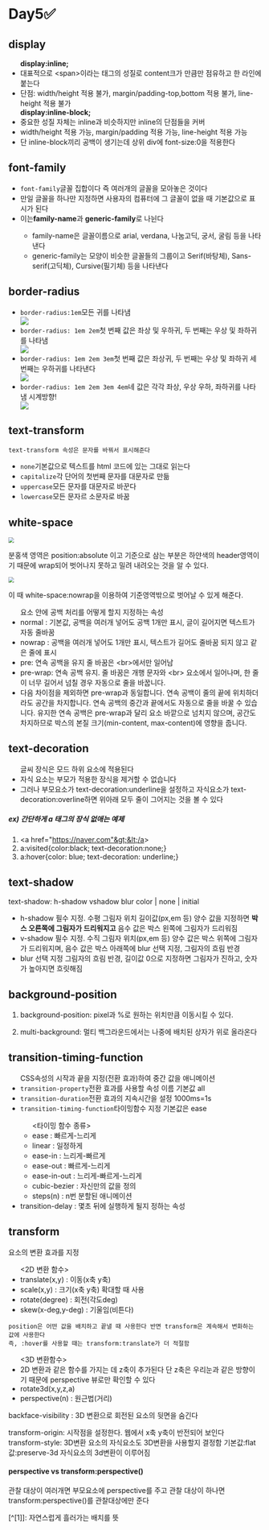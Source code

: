 <h1>Day5✅</h1>

<h2>display</h2>

<ul>
    <strong>display:inline;</strong>
    <li>대표적으로 &lt;span&gt;이라는 태그의 성질로 content크가 만큼만 점유하고 한 라인에 붙는다</li>
    <li>단점: width/height 적용 불가, margin/padding-top,bottom 적용 불가, line-height 적용 불가</li>
    <strong>display:inline-block;</strong>
<li>중요한 성질 자체는 inline과 비슷하지만 inline의 단점들을 커버</li>
<li>width/height 적용 가능, margin/padding 적용 가능, line-height 적용 가능</li>
<li>단 inline-block끼리 공백이 생기는데 상위 div에 font-size:0을 적용한다</li>
</ul>

<h2>font-family</h2>
<ul>
    <li><code>font-family</code>글꼴 집합이다 즉 여러개의 글꼴을 모아놓은 것이다</li>
    <li>만일 글꼴을 하나만 지정하면 사용자의 컴퓨터에 그 글꼴이 없을 때 기본값으로 표시가 된다</li>
    <li>이는<strong>family-name</strong>과 <strong>generic-family</strong>로 나뉜다</li>
    <ul>
        <li>family-name은 글꼴이름으로 arial, verdana, 나눔고딕, 궁서, 굴림 등을 나타낸다</li>
        <li>generic-family는 모양이 비슷한 글꼴들의 그룹이고 Serif(바탕체), Sans-serif(고딕체), Cursive(필기체) 등을 나타낸다</li>
    </ul>
</ul>

<h2>border-radius</h2>

<ul>
    <li><code>border-radius:1em</code>모든 귀를 나타냄</li>
    <img src="https://media.prod.mdn.mozit.cloud/attachments/2012/07/09/3650/23ca97bf00fc8a3e9f0da344a8018d57/corner1.png"  />
    <li><code>border-radius: 1em 2em</code>첫 번째 값은 좌상 및 우하귀, 두 번째는 우상 및 좌하귀를 나타냄</li>
    <img src="https://media.prod.mdn.mozit.cloud/attachments/2012/07/09/3651/2e15a8b51bf36f2dfaa414bdd1e4647e/corner2.png"/>
    <li><code>border-radius: 1em 2em 3em</code>첫 번째 값은 좌상귀, 두 번째는 우상 및 좌하귀 세 번째는 우하귀를 나타낸다</li>
    <img src="https://media.prod.mdn.mozit.cloud/attachments/2012/07/09/3652/3b711371db73a4167346ab6123d60c6c/corner3.png"/>
    <li><code>border-radius: 1em 2em 3em 4em</code>네 값은 각각 좌상, 우상 우하, 좌하귀를 나타냄 시계방향!</li>
    <img src="https://media.prod.mdn.mozit.cloud/attachments/2012/07/09/3653/7f0722de752664d4324b5d5784113db5/corner4.png"/>
</ul>



<h2>text-transform</h2>

    text-transform 속성은 문자를 바꿔서 표시해준다
<ul>
    <li><code>none</code>기본값으로 텍스트를 html 코드에 있는 그대로 읽는다</li>
    <li><code>capitalize</code>각 단어의 첫번째 문자를 대문자로 만듦</li>
    <li><code>uppercase</code>모든 문자를 대문자로 바꾼다</li>
    <li><code>lowercase</code>모든 문자르 소문자로 바꿈</li>
</ul>


<h2>white-space</h2>

<img src="https://user-images.githubusercontent.com/51959017/87776638-0cc86a80-c863-11ea-92e1-be0c52c5d486.png" style="zoom: 67%;" />

분홍색 영역은 position:absolute 이고 기준으로 삼는 부분은 하얀색의 header영역이기 때문에 wrap되어 벗어나지 못하고 밀려 내려오는 것을 알 수 있다.

<img src="https://user-images.githubusercontent.com/51959017/87777229-156d7080-c864-11ea-87c9-110fad58570b.png" style="zoom:67%;" />

이 때 white-space:nowrap을 이용하여 기준영역밖으로 벗어날 수 있게 해준다.

<ul> 요소 안에 공백 처리를 어떻게 할지 지정하는 속성
    <li>normal : 기본값, 공백을 여러개 넣어도 공백 1개만 표시, 글이 길어지면 텍스트가 자동 줄바꿈</li>
    <li>nowrap : 공백을 여러개 넣어도 1개만 표시, 텍스트가 길어도 줄바꿈 되지 않고 같은 줄에 표시</li>
    <li>pre: 연속 공백을 유지 줄 바꿈은 &lt;br&gt;에서만 일어남</li>
    <li>pre-wrap: 연속 공백 유지. 줄 바꿈은 개행 문자와 &lt;br&gt; 요소에서 일어나며, 한 줄이 너무 길어서 넘칠 경우 자동으로 줄을 바꿉니다.</li>
    <li>다음 차이점을 제외하면 pre-wrap과 동일합니다.
연속 공백이 줄의 끝에 위치하더라도 공간을 차지합니다.
연속 공백의 중간과 끝에서도 자동으로 줄을 바꿀 수 있습니다.
유지한 연속 공백은 pre-wrap과 달리 요소 바깥으로 넘치지 않으며, 공간도 차지하므로 박스의 본질 크기(min-content, max-content)에 영향을 줍니다.</li>
</ul>

[이미지 출처]: https://github.com/kym123123/TIL/blob/master/2ndsweek/2020-07-17.md




<h2>text-decoration</h2>

<ul>
    글씨 장식은 모드 하위 요소에 적용된다
    <li>자식 요소는 부모가 적용한 장식을 제거할 수 없습니다</li>
    <li>그러나 부모요소가 text-decoration:underline을 설정하고 자식요소가 text-decoration:overline하면 위아래 모두 줄이 그어지는 것을 볼 수 있다</li>
</ul>

<h5>ex) 간단하게 a 태그의 장식 없애는 예제</h5>

1. &lt;a href="https://naver.com"&gt;&lt;/a&gt;
2. a:visited{color:black; text-decoration:none;}
3. a:hover{color: blue; text-decoration: underline;}



<h2>text-shadow</h2>

text-shadow: h-shadow vshadow blur color | none | initial

<ul>
    <li>h-shadow 필수 지정. 수평 그림자 위치 길이값(px,em 등) 양수 값을 지정하면 <strong>박스 오른쪽에 그림자가 드리워지고</strong> 음수 값은 박스 왼쪽에 그림자가 드리워짐</li>
    <li>v-shadow 필수 지정. 수직 그림자 위치(px,em 등) 양수 값은 박스 위쪽에 그림자가 드리워지며, 음수 값은 박스 아래쪽에 blur 선택 지정, 그림자의 흐림 반경</li>
    <li>blur 선택 지정 그림자의 흐림 반경, 길이값 0으로 지정하면 그림자가 진하고, 숫자가 높아지면 흐릿해짐</li>
</ul>



<h2>background-position
</h2>

1. background-position: pixel과 %로 원하는 위치만큼 이동시킬 수 있다.

2. multi-background: 멀티 백그라운드에서는 나중에 배치된 상자가 위로 올라온다



<h2>transition-timing-function</h2>

<ul>
    CSS속성의 시작과 끝을 지정(전환 효과)하여 중간 값을 애니메이션
    <li><code>transition-property</code>전환 효과를 사용할 속성 이름 기본값 all</li>
    <li><code>transition-duration</code>전환 효과의 지속시간을 설정 1000ms=1s</li>
    <li><code>transition-timing-function</code>타이밍함수 지정 기본값은 ease</li>
    <ul>
        &lt;타이밍 함수 종류&gt;
        <li>ease : 빠르게-느리게</li>
        <li>linear : 일정하게</li>
        <li>ease-in : 느리게-빠르게</li>
        <li>ease-out : 빠르게-느리게</li>
        <li>ease-in-out : 느리게-빠르게-느리게</li>
        <li>cubic-bezier : 자신만의 값을 정의</li>
        <li>steps(n) : n번 분할된 애니메이션</li>
    </ul>
    <li>transition-delay : 몇초 뒤에 실행하게 될지 정하는 속성</li>
</ul>



<h2>transform</h2>

요소의 변환 효과를 지정

<ul>
    &lt;2D 변환 함수&gt;
    <li>translate(x,y) : 이동(x축 y축)</li>
    <li>scale(x,y) : 크기(x축 y축) 확대할 때 사용</li>
    <li>rotate(degree) : 회전(각도deg)</li>
    <li>skew(x-deg,y-deg) : 기울임(비튼다)</li>
</ul>


    position은 어떤 값을 배치하고 끝낼 때 사용한다 반면 transform은 계속해서 변화하는 값에 사용한다
    즉, :hover를 사용할 때는 transform:translate가 더 적절함
<ul>
    &lt;3D 변환함수&gt;
    <li> 2D 변환과 같은 함수를 가지는 데 z축이 추가된다 단 z축은 우리눈과 같은 방향이기 때문에 perspective 뷰로만 확인할 수 있다</li>
    <li>rotate3d(x,y,z,a)</li>
    <li>perspective(n) : 원근법(거리)</li>
</ul>

backface-visibility : 3D 변환으로 회전된 요소의 뒷면을 숨긴다

transform-origin: 시작점을 설정한다. 웹에서 x축 y축이 반전되어 보인다
transform-style: 3D변환 요소의 자식요소도 3D변환을 사용할지 결정함 기본값:flat 
값:preserve-3d 자식요소의 3d변환이 이루어짐

<h4>perspective vs transform:perspective()</h4>

관찰 대상이 여러개면 부모요소에 perspective를 주고 관찰 대상이 하나면 transform:perspective()를 관찰대상에만 준다







[^[1\]]: 자연스럽게 흘러가는 배치를 뜻

